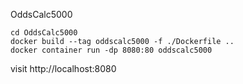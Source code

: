 OddsCalc5000
```
cd OddsCalc5000
docker build --tag oddscalc5000 -f ./Dockerfile ..
docker container run -dp 8080:80 oddscalc5000
```
visit http://localhost:8080
